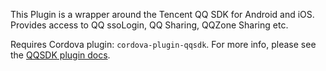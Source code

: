 This Plugin is a wrapper around the Tencent QQ SDK for Android and iOS. Provides access to QQ ssoLogin, QQ Sharing, QQZone Sharing etc.

Requires Cordova plugin: `cordova-plugin-qqsdk`. For more info, please see the [QQSDK plugin docs](https://github.com/iVanPan/Cordova_QQ).

